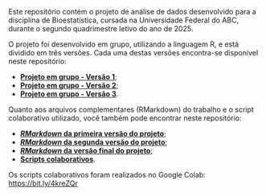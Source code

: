 Este repositório contém o projeto de análise de dados desenvolvido para a disciplina de Bioestatística, cursada na Universidade Federal do ABC, durante o segundo quadrimestre letivo do ano de 2025.

O projeto foi desenvolvido em grupo, utilizando a linguagem R, e está dividido em três versões. Cada uma destas versões encontra-se disponível neste repositório:

- <a href="./Projeto em grupo - Versão 1.html"><b>Projeto em grupo - Versão 1</b></a>;
- <a href="./Projeto em grupo - Versão 2.pdf"><b>Projeto em grupo - Versão 2</b></a>;
- <a href="./Projeto em grupo - Versão 3.pdf"><b>Projeto em grupo - Versão 3</b></a>.

Quanto aos arquivos complementares (RMarkdown) do trabalho e o script colaborativo utilizado, você também pode encontrar neste repositório:

- <a href="./Arquivos rmd das entregas/Projeto em grupo - Versão 1.Rmd"><b>_RMarkdown_ da primeira versão do projeto</b></a>;
- <a href="./Arquivos rmd das entregas/Projeto em grupo - Versão 2/Projeto_em_grupo_versao-2 (pdf).Rmd"><b>_RMarkdown_ da segunda versão do projeto</b></a>;
- <a href="./Arquivos rmd das entregas/Projeto em grupo - Versão 3/Projeto_em_grupo_versao-3 (pdf).Rmd"><b>_RMarkdown_ da versão final do projeto</b></a>;
- <a href="./Códigos colaborativos (em R).ipynb"><b>Scripts colaborativos</b></a>.

Os scripts colaborativos foram realizados no Google Colab: <a href="https://colab.research.google.com/drive/1Vc0jcUUUhSIJbnkkG0Crf4ykANIX--3u?usp=drive_link" target="_blank">https://bit.ly/4kreZQr</a>
